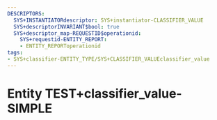 ```yaml
---
DESCRIPTORS:
  SYS+INSTANTIATORdescriptor: SYS+instantiator-CLASSIFIER_VALUE
  SYS+descriptorINVARIANT$bool: true
  SYS+descriptor_map-REQUESTID$operationid:
    SYS+requestid-ENTITY_REPORT:
    - ENTITY_REPORToperationid
tags:
- SYS+classifier-ENTITY_TYPE/SYS+CLASSIFIER_VALUEclassifier_value
---
```

# Entity TEST+classifier_value-SIMPLE

